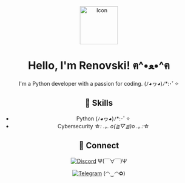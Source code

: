 <div align="center">

<img src="https://kys.confusing.wtf/r/iFdBKN.png" alt="Icon" width="100"/>

# Hello, I'm Renovski! ฅ^•ﻌ•^ฅ

I'm a Python developer with a passion for coding. (ﾉ◕ヮ◕)ﾉ*:･ﾟ✧

## 💖 Skills

- Python (ﾉ◕ヮ◕)ﾉ*:･ﾟ✧
- Cybersecurity ☆*: .｡. o(≧▽≦)o .｡.:*☆

## 🌟 Connect

[![Discord](https://img.shields.io/badge/Discord-Chat-blue?style=for-the-badge&logo=discord)](https://discord.gg/trolling) Ψ(￣∀￣)Ψ

[![Telegram](https://img.shields.io/badge/Telegram-Chat-blue?style=for-the-badge&logo=telegram)](https://t.me/trolling) (◠‿◠✿)

</div>
